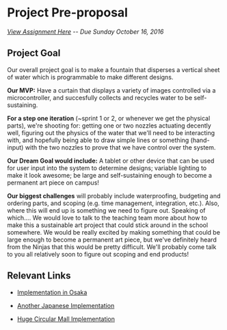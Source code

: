 # Project Pre-proposal
*[View Assignment Here](http://poe.olin.edu/preproposal.html) -- Due Sunday October 16, 2016*

## Project Goal
Our overall project goal is to make a fountain that disperses a vertical sheet of water which is programmable to make different designs. 

__Our MVP:__ Have a curtain that displays a variety of images controlled via a microcontroller, and succesfully collects and recycles water to be self-sustaining.

__For a step one iteration__ (~sprint 1 or 2, or whenever we get the physical parts), we're shooting for: getting one or two nozzles actuating decently well, figuring out the physics of the water that we'll need to be interacting with, and hopefully being able to draw simple lines or something (hand-input) with the two nozzles to prove that we have control over the system. 

__Our Dream Goal would include:__
A tablet or other device that can be used for user input into the system to determine designs; variable lighting to make it look awesome; be large and self-sustaining enough to become a permanent art piece on campus! 

__Our biggest challenges__ will probably include waterproofing, budgeting and ordering parts, and scoping (e.g. time management, integration, etc.). Also, where this will end up is something we need to figure out. Speaking of which.... We would love to talk to the teaching team more about how to make this a sustainable art project that could stick around in the school somewhere. We would be really excited by making something that could be large enough to become a permanent art piece, but we've definitely heard from the Ninjas that this would be pretty difficult. We'll probably come talk to you all relatively soon to figure out scoping and end products!


## Relevant Links
- [Implementation in Osaka](https://www.youtube.com/watch?v=gusJeslMbLc)

- [Another Japanese Implementation](https://www.youtube.com/watch?v=6wWIRcuqnqs)

- [Huge Circular Mall Implementation](https://www.youtube.com/watch?v=xb-gfTMtgu0)

